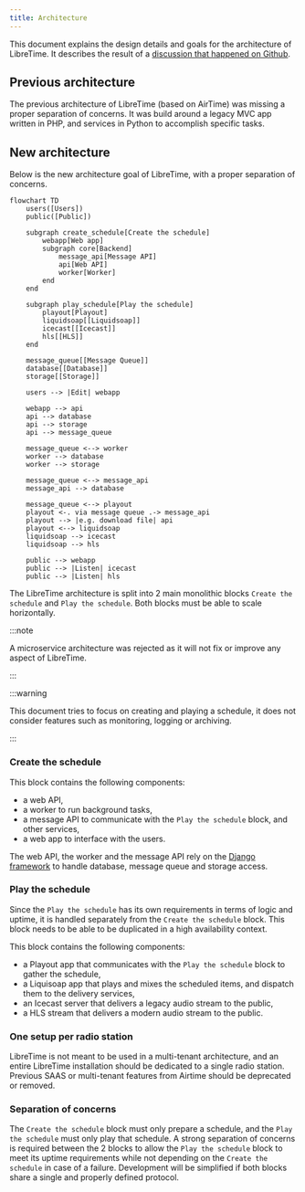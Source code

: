 ```yaml
---
title: Architecture
---
```


This document explains the design details and goals for the architecture of LibreTime. It describes the result of a [discussion that happened on Github](https://github.com/libretime/libretime/issues/1610).

## Previous architecture

The previous architecture of LibreTime (based on AirTime) was missing a proper separation of concerns. It was build around a legacy MVC app written in PHP, and services in Python to accomplish specific tasks.

## New architecture

Below is the new architecture goal of LibreTime, with a proper separation of concerns.

```mermaid
flowchart TD
    users([Users])
    public([Public])

    subgraph create_schedule[Create the schedule]
        webapp[Web app]
        subgraph core[Backend]
            message_api[Message API]
            api[Web API]
            worker[Worker]
        end
    end

    subgraph play_schedule[Play the schedule]
        playout[Playout]
        liquidsoap[[Liquidsoap]]
        icecast[[Icecast]]
        hls[[HLS]]
    end

    message_queue[[Message Queue]]
    database[[Database]]
    storage[[Storage]]

    users --> |Edit| webapp

    webapp --> api
    api --> database
    api --> storage
    api --> message_queue

    message_queue <--> worker
    worker --> database
    worker --> storage

    message_queue <--> message_api
    message_api --> database

    message_queue <--> playout
    playout <-. via message queue .-> message_api
    playout --> |e.g. download file| api
    playout <--> liquidsoap
    liquidsoap --> icecast
    liquidsoap --> hls

    public --> webapp
    public --> |Listen| icecast
    public --> |Listen| hls
```

The LibreTime architecture is split into 2 main monolithic blocks `Create the schedule` and `Play the schedule`. Both blocks must be able to scale horizontally.

:::note

A microservice architecture was rejected as it will not fix or improve any aspect of LibreTime.

:::

:::warning

This document tries to focus on creating and playing a schedule, it does not consider features such as monitoring, logging or archiving.

:::

### Create the schedule

This block contains the following components:

- a web API,
- a worker to run background tasks,
- a message API to communicate with the `Play the schedule` block, and other services,
- a web app to interface with the users.

The web API, the worker and the message API rely on the [Django framework](https://www.djangoproject.com/) to handle database, message queue and storage access.

### Play the schedule

Since the `Play the schedule` has its own requirements in terms of logic and uptime, it is handled separately from the `Create the schedule` block. This block needs to be able to be duplicated in a high availability context.

This block contains the following components:

- a Playout app that communicates with the `Play the schedule` block to gather the schedule,
- a Liquisoap app that plays and mixes the scheduled items, and dispatch them to the delivery services,
- an Icecast server that delivers a legacy audio stream to the public,
- a HLS stream that delivers a modern audio stream to the public.

### One setup per radio station

LibreTime is not meant to be used in a multi-tenant architecture, and an entire LibreTime installation should be dedicated to a single radio station. Previous SAAS or multi-tenant features from Airtime should be deprecated or removed.

### Separation of concerns

The `Create the schedule` block must only prepare a schedule, and the `Play the schedule` must only play that schedule. A strong separation of concerns is required between the 2 blocks to allow the `Play the schedule` block to meet its uptime requirements while not depending on the `Create the schedule` in case of a failure. Development will be simplified if both blocks share a single and properly defined protocol.
